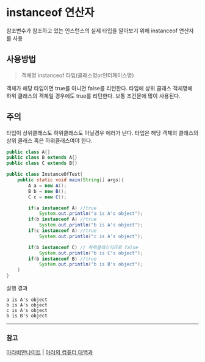 # instanceof 연산자
참조변수가 참조하고 있는 인스턴스의 실제 타입을 알아보기 위해 instanceof 연산자를 사용

## 사용방법
>객체명 instanceof 타입(클래스명or인터페이스명)

객체가 해당 타입이면 true를 아니면 false를 리턴한다. 타입에 상위 클래스 객체명에 하위 클래스의 객체일 경우에도 true를 리턴한다. 보통 조건문에 많이 사용된다.


## 주의
타입이 상위클래스도 하위클래스도 아닐경우 에러가 난다. 타입은 해당 객체의 클래스의 상위 클래스 혹은 하위클래스여야 한다.

```java
public class A{}
public class B extends A{}
public class C extends B{}

public class InstanceOfTest{
    public static void main(String[] args){
        A a = new A();
        B b = new B();
        C c = new C();

        if(a instanceof A) //true
            System.out.println("a is A's object");
        if(b instanceof A) //true
            System.out.println("b is A's object");
        if(c instanceof A) //true
            System.out.println("c is A's object");

        if(b instanceof C) // 하위클래스이므로 false
            System.out.println("b is C's object");
        if(b instanceof B) //true
            System.out.println("b is B's object");
    }
}
```

실행 결과
```
a is A's object
b is A's object
c is A's object
b is B's object
```


---
### 참고
[아라비안나이트](http://arabiannight.tistory.com/entry/301) |
[아러의 컴퓨터 대백과](http://arer.tistory.com/52)